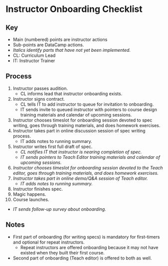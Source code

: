 ---
---
# Instructor Onboarding Checklist

## Key

- Main (numbered) points are instructor actions
- Sub-points are DataCamp actions.
- *Italics identify parts that have not yet been implemented.*
- CL: Curriculum Lead
- IT: Instructor Trainer

## Process

1. Instructor passes audition.
   - CL informs lead that instructor onboarding exists.
2. Instructor signs contract.
   - CL tells IT to add instructor to queue for invitation to onboarding.
   - IT sends invite to queued instructor with pointers to course design training materials and calendar of upcoming sessions.
3. Instructor chooses timeslot for onboarding session devoted to spec writing, goes through training materials, and does homework exercises.
4. Instructor takes part in online discussion session of spec writing process.
   - IT adds notes to running summary.
5. Instructor writes first full draft of spec.
   - *CL notifies IT that instructor is nearing completion of spec.*
   - *IT sends pointers to Teach Editor training materials and calendar of upcoming sessions.*
6. *Instructor chooses timeslot for onboarding session devoted to the Teach editor, goes through training materials, and does homework exercises.*
7. *Instructor takes part in online demo/Q&A session of Teach editor.*
   - *IT adds notes to running summary.*
6. Instructor finishes spec.
7. Magic happens.
8. Course launches.
  - *IT sends follow-up survey about onboarding.*

## Notes

- First part of onboarding (for writing specs) is mandatory for first-timers and optional for repeat instructors.
  - Repeat instructors are offered onboarding because it may not have existed when they built their first course.
- Second part of onboarding (Teach editor) is offered to both as well.
